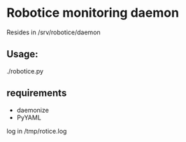 Robotice monitoring daemon
==========================

Resides in /srv/robotice/daemon

Usage:
------

./robotice.py

requirements
------
 - daemonize
 - PyYAML 

log in /tmp/rotice.log

